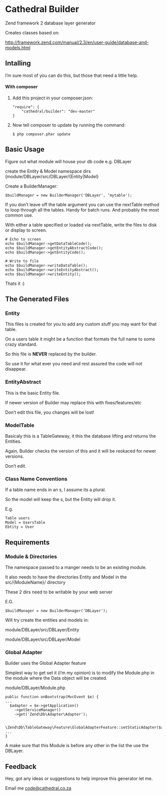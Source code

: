 # Cathedral Builder

Zend framework 2 database layer generator

Creates classes based on:

<http://framework.zend.com/manual/2.3/en/user-guide/database-and-models.html>

## Intalling

I’m sure most of you can do this, but those that need a little help.

#### With composer

1.  Add this project in your composer.json:

        "require": {
            "cathedral/builder": "dev-master"
        }

2.  Now tell composer to update by running the command:

        $ php composer.phar update

## Basic Usage

Figure out what module will house your db code e.g. DBLayer

create the Entity & Model namespace dirs
(module/DBLayer/src/DBLayer/{Entity|Model}

Create a BuilderManager:

    $buildManager = new BuilderManager('DBLayer', ’mytable');

If you don’t leave off the table argument you can use the nextTable
method to loop through all the tables. Handy for batch runs. And
probably the most common use.

With either a table specified or loaded via nextTable, write the files
to disk or display to screen.

    # Echo to screen
    echo $buildManager->getDataTableCode();
    echo $buildManager->getEntityAbstractCode();
    echo $buildManager->getEntityCode();

    # Write to file
    echo $buildManager->writeDataTable();
    echo $buildManager->writeEntityAbstract();
    echo $buildManager->writeEntity();

Thats it :)

## The Generated Files

### Entity

This files is created for you to add any custom stuff you may want for
that table.

On a users table it might be a function that formats the full name to
some crazy standard.

So this file is **NEVER** replaced by the builder.

So use it for what ever you need and rest assured the code will not
disappear.

### EntityAbstract

This is the basic Entity file.

If newer version of Builder may replace this with fixes/features/etc

Don’t edit this file, you changes will be lost!

### ModelTable

Basicaly this is a TableGateway, it this the database lifting and
returns the Entities.

Again, Builder checks the version of this and it will be reokaced for
newer versions.

Don’t edit.

### Class Name Conventions

If a table name ends in an s, I assume its a plural.

So the model will keep the s, but the Entity will drop it.

E.g.

    Table users
    Model = UsersTable
    Ebtity = User

## Requirements

### Module & Directories

The namespace passed to a manger needs to be an existing module.

It also needs to have the directories Entity and Model in the
src/{ModuleName}/ directory

These 2 dirs need to be writable by your web server

E.G.

    $buildManager = new BuilderManager(‘DBLayer');

Will try create the entities and models in:

module/DBLayer/src/DBLayer/Entity

module/DBLayer/src/DBLayer/Model

### Global Adapter

Builder uses the Global Adapter feature

Simplest way to get set it (i’m my opinion) is to modify the Module.php
in the module where the Data object will be created.

module/DBLayer/Module.php

    public function onBootstrap(MvcEvent $e) {
    ...
      $adapter = $e->getApplication()
        ->getServiceManager()
        ->get('Zend\Db\Adapter\Adapter');

      \Zend\Db\TableGateway\Feature\GlobalAdapterFeature::setStaticAdapter($adapter);
    ...
    }

A make sure that this Module is before any other in the list the use the
DBLayer.

## Feedback

Hey, got any ideas or suggestions to help improve this generator let me.

Email me <code@cathedral.co.za>
